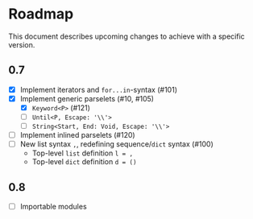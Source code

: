 # Roadmap

This document describes upcoming changes to achieve with a specific version.

## 0.7

- [x] Implement iterators and `for...in`-syntax (#101)
- [x] Implement generic parselets (#10, #105)
  - [x] `Keyword<P>` (#121)
  - [ ] `Until<P, Escape: '\\'>`
  - [ ] `String<Start, End: Void, Escape: '\\'>`
- [ ] Implement inlined parselets (#120)
- [ ] New list syntax `,`, redefining sequence/`dict` syntax (#100)
  - Top-level `list` definition `l = ,`
  - Top-level `dict` definition `d = ()`

## 0.8

- [ ] Importable modules
